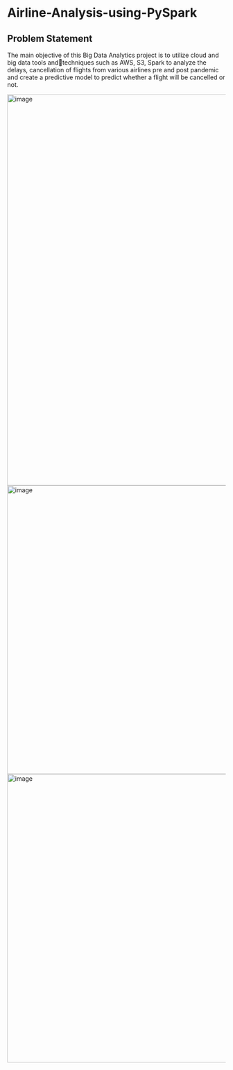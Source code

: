 # Airline-Analysis-using-PySpark

## Problem Statement

The main objective of this Big Data Analytics project is to utilize cloud and big data tools andtechniques such as AWS, S3, Spark to analyze the delays, cancellation of flights from various airlines pre and post pandemic and create a predictive model to predict whether a flight will be cancelled or not.


<img width="900" alt="image" src="https://github.com/user-attachments/assets/28310eb5-ee7c-438f-bab7-9c311eec1134">

<img width="664" alt="image" src="https://github.com/user-attachments/assets/a3570888-9ed2-4535-bccc-5bfed8c76ed1">

<img width="664" alt="image" src="https://github.com/user-attachments/assets/78299d9d-8d71-4c35-a3ca-3ad3200dd089">





